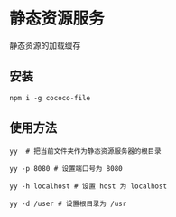 # 静态资源服务

静态资源的加载缓存

## 安装

```
npm i -g cococo-file
```

## 使用方法

```
yy  # 把当前文件夹作为静态资源服务器的根目录

yy -p 8080 # 设置端口号为 8080

yy -h localhost # 设置 host 为 localhost

yy -d /user # 设置根目录为 /usr
```


